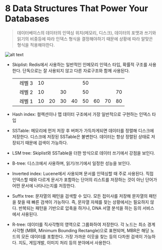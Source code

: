 # 8 Data Structures That Power Your Databases

>데이터베이스의 데이터의 인덱싱 위치(메모리, 디스크), 데이터의 포맷과 쓰기와 읽기의 비중등에 따라 인덱스 형식을 결정해야하기 때문에 상황에 따라 알맞은 형식을 적용해야한다.

![alt text](https://github.com/ByteByteGoHq/system-design-101/blob/main/images/8-ds-db.jpg?raw=true)

- Skiplist: Redis에서 사용하는 일반적인 인메모리 인덱스 타입, 확률적 구조를 사용한다. 단독으로는 잘 사용되지 않고 다른 자료구조와 함께 사용된다.

    |   ||||||||||
    |---|-|-|-|-|-|-|-|-|-|
    |   | 레벨 3 | 10 |    |    |    | 50 |    |    |    |
    |   | 레벨 2 | 10 |    | 30 |    | 50 |    |    | 70 |
    |   | 레벨 1 | 10 | 20 | 30 | 40 | 50 | 60 | 70 | 80 |


- Hash index: 컬렉션이나 맵 데이터 구조에서 가장 일반적으로 구현하는 인덱스 타입
- SSTable: 메모리에 먼저 저장 후 버퍼가 가득차게되면 데이터를 정렬해 디스크에 저장한다. 디스크에 저장된 SSTable은 불변한다. 데이터는 항상 정렬된 상태로 저장되기 때문에 검색이 가능하다.
- LSM tree: Skiplist와 SSTable을 더한 방식으로 데이터 쓰기에서 강점을 보인다.
- B-tree: 디스크에서 사용하며, 읽기/쓰기에서 일정한 성능을 보인다.
- Inverted index: Lucene에서 사용되며 문서를 인덱싱할 때 주로 사용된다. 직접 인덱스할 때와 다르게 문서가 포함하는 단어의 리스트를 저장하는 것이 아닌 단어가 어떤 문서에 나타나는지를 저장한다.
- Suffix tree: 문자열의 패턴을 검색할 수 있다. 모든 접미사를 저장해 문자열의 패턴을 찾을 때 빠른 검색이 가능하다. 즉, 문자열 자체를 찾는 상황에서는 필요하지 않다. 반복되는 패턴을 기반으로 압축을 하거나, DNA 서열 분석을 하는 등의 서비스에서 사용된다.
- R-tree: 데이터를 직사각형의 영역으로 그룹화하여 저장한다. 각 노드는 최소 경계 사각형 (MBR, Minimum Bounding Rectangle)으로 표현되며, MBR은 해당 노드의 모든 데이터를 포함한다. 가장 가까운 이웃을 찾는 등의 다차원 검색이 가능하다. 지도, 게임개발, 이미지 처리 등의 분야에서 사용한다.